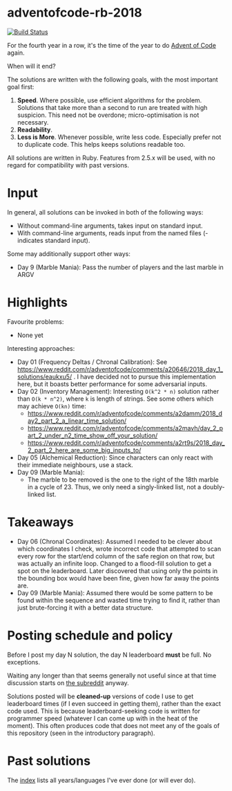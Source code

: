 # adventofcode-rb-2018

[![Build Status](https://travis-ci.org/petertseng/adventofcode-rb-2018.svg?branch=master)](https://travis-ci.org/petertseng/adventofcode-rb-2018)

For the fourth year in a row, it's the time of the year to do [Advent of Code](http://adventofcode.com) again.

When will it end?

The solutions are written with the following goals, with the most important goal first:

1. **Speed**.
   Where possible, use efficient algorithms for the problem.
   Solutions that take more than a second to run are treated with high suspicion.
   This need not be overdone; micro-optimisation is not necessary.
2. **Readability**.
3. **Less is More**.
   Whenever possible, write less code.
   Especially prefer not to duplicate code.
   This helps keeps solutions readable too.

All solutions are written in Ruby.
Features from 2.5.x will be used, with no regard for compatibility with past versions.

# Input

In general, all solutions can be invoked in both of the following ways:

* Without command-line arguments, takes input on standard input.
* With command-line arguments, reads input from the named files (- indicates standard input).

Some may additionally support other ways:

* Day 9 (Marble Mania): Pass the number of players and the last marble in ARGV

# Highlights

Favourite problems:

* None yet

Interesting approaches:

* Day 01 (Frequency Deltas / Chronal Calibration): See https://www.reddit.com/r/adventofcode/comments/a20646/2018_day_1_solutions/eaukxu5/ . I have decided not to pursue this implementation here, but it boasts better performance for some adversarial inputs.
* Day 02 (Inventory Management): Interesting `O(k^2 * n)` solution rather than `O(k * n^2)`, where `k` is length of strings. See some others which may achieve `O(kn)` time:
    * https://www.reddit.com/r/adventofcode/comments/a2damm/2018_day2_part_2_a_linear_time_solution/
    * https://www.reddit.com/r/adventofcode/comments/a2mavh/day_2_part_2_under_n2_time_show_off_your_solution/
    * https://www.reddit.com/r/adventofcode/comments/a2rt9s/2018_day_2_part_2_here_are_some_big_inputs_to/
* Day 05 (Alchemical Reduction): Since characters can only react with their immediate neighbours, use a stack.
* Day 09 (Marble Mania):
    * The marble to be removed is the one to the right of the 18th marble in a cycle of 23. Thus, we only need a singly-linked list, not a doubly-linked list.

# Takeaways

* Day 06 (Chronal Coordinates): Assumed I needed to be clever about which coordinates I check, wrote incorrect code that attempted to scan every row for the start/end column of the safe region on that row, but was actually an infinite loop. Changed to a flood-fill solution to get a spot on the leaderboard. Later discovered that using only the points in the bounding box would have been fine, given how far away the points are.
* Day 09 (Marble Mania): Assumed there would be some pattern to be found within the sequence and wasted time trying to find it, rather than just brute-forcing it with a better data structure.

# Posting schedule and policy

Before I post my day N solution, the day N leaderboard **must** be full.
No exceptions.

Waiting any longer than that seems generally not useful since at that time discussion starts on [the subreddit](https://www.reddit.com/r/adventofcode) anyway.

Solutions posted will be **cleaned-up** versions of code I use to get leaderboard times (if I even succeed in getting them), rather than the exact code used.
This is because leaderboard-seeking code is written for programmer speed (whatever I can come up with in the heat of the moment).
This often produces code that does not meet any of the goals of this repository (seen in the introductory paragraph).

# Past solutions

The [index](https://github.com/petertseng/adventofcode-common/blob/master/index.md) lists all years/languages I've ever done (or will ever do).
